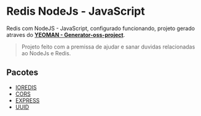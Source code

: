 # Redis NodeJs - JavaScript

Redis com NodeJS - JavaScript, configurado funcionando, projeto gerado atraves do **[YEOMAN - Generator-oss-project](https://github.com/robertoachar/generator-oss-project)**.

>Projeto feito com a premissa de ajudar e sanar duvidas relacionadas ao NodeJs e Redis.


## Pacotes

 - [IOREDIS](https://github.com/luin/ioredis)
 - [CORS](https://github.com/expressjs/cors)
 - [EXPRESS](https://github.com/expressjs/express)
 - [UUID](https://github.com/kelektiv/node-uuid)
 
 